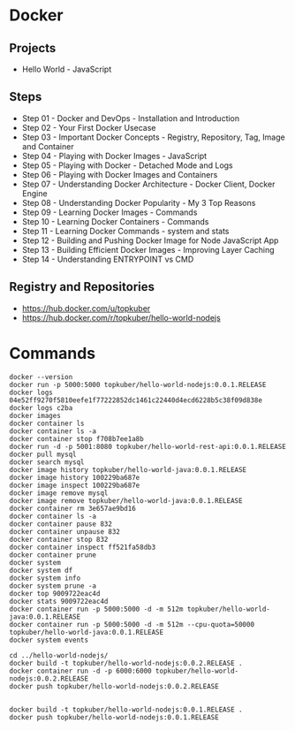 # Docker

## Projects

- Hello World - JavaScript

## Steps

- Step 01 - Docker and DevOps - Installation and Introduction
- Step 02 - Your First Docker Usecase
- Step 03 - Important Docker Concepts - Registry, Repository, Tag, Image and Container
- Step 04 - Playing with Docker Images - JavaScript
- Step 05 - Playing with Docker - Detached Mode and Logs
- Step 06 - Playing with Docker Images and Containers
- Step 07 - Understanding Docker Architecture - Docker Client, Docker Engine
- Step 08 - Understanding Docker Popularity - My 3 Top Reasons
- Step 09 - Learning Docker Images - Commands
- Step 10 - Learning Docker Containers - Commands
- Step 11 - Learning Docker Commands - system and stats
- Step 12 - Building and Pushing Docker Image for Node JavaScript App
- Step 13 - Building Efficient Docker Images - Improving Layer Caching
- Step 14 - Understanding ENTRYPOINT vs CMD

## Registry and Repositories

- https://hub.docker.com/u/topkuber
- https://hub.docker.com/r/topkuber/hello-world-nodejs

# Commands

```
docker --version
docker run -p 5000:5000 topkuber/hello-world-nodejs:0.0.1.RELEASE
docker logs 04e52ff9270f5810eefe1f77222852dc1461c22440d4ecd6228b5c38f09d838e
docker logs c2ba
docker images
docker container ls
docker container ls -a
docker container stop f708b7ee1a8b
docker run -d -p 5001:8080 topkuber/hello-world-rest-api:0.0.1.RELEASE
docker pull mysql
docker search mysql
docker image history topkuber/hello-world-java:0.0.1.RELEASE
docker image history 100229ba687e
docker image inspect 100229ba687e
docker image remove mysql
docker image remove topkuber/hello-world-java:0.0.1.RELEASE
docker container rm 3e657ae9bd16
docker container ls -a
docker container pause 832
docker container unpause 832
docker container stop 832
docker container inspect ff521fa58db3
docker container prune
docker system
docker system df
docker system info
docker system prune -a
docker top 9009722eac4d
docker stats 9009722eac4d
docker container run -p 5000:5000 -d -m 512m topkuber/hello-world-java:0.0.1.RELEASE
docker container run -p 5000:5000 -d -m 512m --cpu-quota=50000  topkuber/hello-world-java:0.0.1.RELEASE
docker system events

cd ../hello-world-nodejs/
docker build -t topkuber/hello-world-nodejs:0.0.2.RELEASE .
docker container run -d -p 6000:6000 topkuber/hello-world-nodejs:0.0.2.RELEASE
docker push topkuber/hello-world-nodejs:0.0.2.RELEASE


docker build -t topkuber/hello-world-nodejs:0.0.1.RELEASE .
docker push topkuber/hello-world-nodejs:0.0.1.RELEASE

```

```
